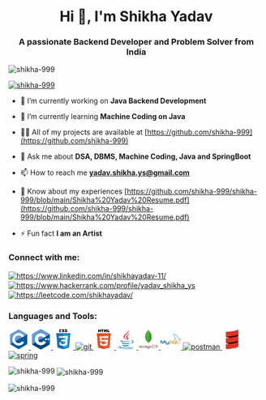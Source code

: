 <h1 align="center">Hi 👋, I'm Shikha Yadav</h1>
<h3 align="center">A passionate Backend Developer and Problem Solver from India</h3>

<p align="left"> <img src="https://komarev.com/ghpvc/?username=shikha-999&label=Profile%20views&color=0e75b6&style=flat" alt="shikha-999" /> </p>

<p align="left"> <a href="https://github.com/ryo-ma/github-profile-trophy"><img src="https://github-profile-trophy.vercel.app/?username=shikha-999" alt="shikha-999" /></a> </p>

- 🔭 I’m currently working on **Java Backend Development**

- 🌱 I’m currently learning **Machine Coding on Java**

- 👨‍💻 All of my projects are available at [https://github.com/shikha-999](https://github.com/shikha-999)

- 💬 Ask me about **DSA, DBMS, Machine Coding, Java and SpringBoot**

- 📫 How to reach me **yadav.shikha.ys@gmail.com**

- 📄 Know about my experiences [https://github.com/shikha-999/shikha-999/blob/main/Shikha%20Yadav%20Resume.pdf](https://github.com/shikha-999/shikha-999/blob/main/Shikha%20Yadav%20Resume.pdf)

- ⚡ Fun fact **I am an Artist**

<h3 align="left">Connect with me:</h3>
<p align="left">
<a href="https://linkedin.com/in/https://www.linkedin.com/in/shikhayadav-11/" target="blank"><img align="center" src="https://raw.githubusercontent.com/rahuldkjain/github-profile-readme-generator/master/src/images/icons/Social/linked-in-alt.svg" alt="https://www.linkedin.com/in/shikhayadav-11/" height="30" width="40" /></a>
<a href="https://www.hackerrank.com/https://www.hackerrank.com/profile/yadav_shikha_ys" target="blank"><img align="center" src="https://raw.githubusercontent.com/rahuldkjain/github-profile-readme-generator/master/src/images/icons/Social/hackerrank.svg" alt="https://www.hackerrank.com/profile/yadav_shikha_ys" height="30" width="40" /></a>
<a href="https://www.leetcode.com/https://leetcode.com/shikhayadav/" target="blank"><img align="center" src="https://raw.githubusercontent.com/rahuldkjain/github-profile-readme-generator/master/src/images/icons/Social/leet-code.svg" alt="https://leetcode.com/shikhayadav/" height="30" width="40" /></a>
</p>

<h3 align="left">Languages and Tools:</h3>
<p align="left"> <a href="https://www.cprogramming.com/" target="_blank" rel="noreferrer"> <img src="https://raw.githubusercontent.com/devicons/devicon/master/icons/c/c-original.svg" alt="c" width="40" height="40"/> </a> <a href="https://www.w3schools.com/cpp/" target="_blank" rel="noreferrer"> <img src="https://raw.githubusercontent.com/devicons/devicon/master/icons/cplusplus/cplusplus-original.svg" alt="cplusplus" width="40" height="40"/> </a> <a href="https://www.w3schools.com/css/" target="_blank" rel="noreferrer"> <img src="https://raw.githubusercontent.com/devicons/devicon/master/icons/css3/css3-original-wordmark.svg" alt="css3" width="40" height="40"/> </a> <a href="https://git-scm.com/" target="_blank" rel="noreferrer"> <img src="https://www.vectorlogo.zone/logos/git-scm/git-scm-icon.svg" alt="git" width="40" height="40"/> </a> <a href="https://www.w3.org/html/" target="_blank" rel="noreferrer"> <img src="https://raw.githubusercontent.com/devicons/devicon/master/icons/html5/html5-original-wordmark.svg" alt="html5" width="40" height="40"/> </a> <a href="https://www.java.com" target="_blank" rel="noreferrer"> <img src="https://raw.githubusercontent.com/devicons/devicon/master/icons/java/java-original.svg" alt="java" width="40" height="40"/> </a> <a href="https://www.mongodb.com/" target="_blank" rel="noreferrer"> <img src="https://raw.githubusercontent.com/devicons/devicon/master/icons/mongodb/mongodb-original-wordmark.svg" alt="mongodb" width="40" height="40"/> </a> <a href="https://www.mysql.com/" target="_blank" rel="noreferrer"> <img src="https://raw.githubusercontent.com/devicons/devicon/master/icons/mysql/mysql-original-wordmark.svg" alt="mysql" width="40" height="40"/> </a> <a href="https://postman.com" target="_blank" rel="noreferrer"> <img src="https://www.vectorlogo.zone/logos/getpostman/getpostman-icon.svg" alt="postman" width="40" height="40"/> </a> <a href="https://www.scala-lang.org" target="_blank" rel="noreferrer"> <img src="https://raw.githubusercontent.com/devicons/devicon/master/icons/scala/scala-original.svg" alt="scala" width="40" height="40"/> </a> <a href="https://spring.io/" target="_blank" rel="noreferrer"> <img src="https://www.vectorlogo.zone/logos/springio/springio-icon.svg" alt="spring" width="40" height="40"/> </a> </p>

<p><img align="left" src="https://github-readme-stats.vercel.app/api/top-langs?username=shikha-999&show_icons=true&locale=en&layout=compact" alt="shikha-999" /></p>

<p>&nbsp;<img align="center" src="https://github-readme-stats.vercel.app/api?username=shikha-999&show_icons=true&locale=en" alt="shikha-999" /></p>

<p><img align="center" src="https://github-readme-streak-stats.herokuapp.com/?user=shikha-999&" alt="shikha-999" /></p>
